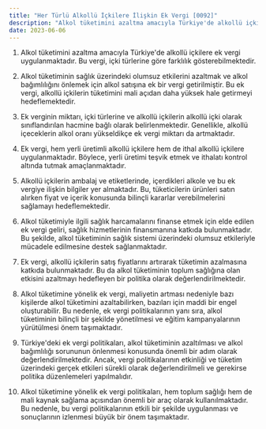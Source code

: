 ```yaml
---
title: "Her Türlü Alkollü İçkilere İlişkin Ek Vergi [0092]"
description: "Alkol tüketimini azaltma amacıyla Türkiye'de alkollü içkilere ek vergi uygulanmaktadır."
date: 2023-06-06
---
```


1. Alkol tüketimini azaltma amacıyla Türkiye'de alkollü içkilere ek vergi uygulanmaktadır. Bu vergi, içki türlerine göre
   farklılık gösterebilmektedir.

2. Alkol tüketiminin sağlık üzerindeki olumsuz etkilerini azaltmak ve alkol bağımlılığını önlemek için alkol satışına ek
   bir vergi getirilmiştir. Bu ek vergi, alkollü içkilerin tüketimini mali açıdan daha yüksek hale getirmeyi
   hedeflemektedir.

3. Ek verginin miktarı, içki türlerine ve alkollü içkilerin alkollü içki olarak sınıflandırılan hacmine bağlı olarak
   belirlenmektedir. Genellikle, alkollü içeceklerin alkol oranı yükseldikçe ek vergi miktarı da artmaktadır.

4. Ek vergi, hem yerli üretimli alkollü içkilere hem de ithal alkollü içkilere uygulanmaktadır. Böylece, yerli üretimi
   teşvik etmek ve ithalatı kontrol altında tutmak amaçlanmaktadır.

5. Alkollü içkilerin ambalaj ve etiketlerinde, içerdikleri alkole ve bu ek vergiye ilişkin bilgiler yer almaktadır. Bu,
   tüketicilerin ürünleri satın alırken fiyat ve içerik konusunda bilinçli kararlar verebilmelerini sağlamayı
   hedeflemektedir.

6. Alkol tüketimiyle ilgili sağlık harcamalarını finanse etmek için elde edilen ek vergi geliri, sağlık hizmetlerinin
   finansmanına katkıda bulunmaktadır. Bu şekilde, alkol tüketiminin sağlık sistemi üzerindeki olumsuz etkileriyle
   mücadele edilmesine destek sağlanmaktadır.

7. Ek vergi, alkollü içkilerin satış fiyatlarını artırarak tüketimin azalmasına katkıda bulunmaktadır. Bu da alkol
   tüketiminin toplum sağlığına olan etkisini azaltmayı hedefleyen bir politika olarak değerlendirilmektedir.

8. Alkol tüketimine yönelik ek vergi, maliyetin artması nedeniyle bazı kişilerde alkol tüketimini azaltabilirken,
   bazıları için maddi bir engel oluşturabilir. Bu nedenle, ek vergi politikalarının yanı sıra, alkol tüketiminin
   bilinçli bir şekilde yönetilmesi ve eğitim kampanyalarının yürütülmesi önem taşımaktadır.

9. Türkiye'deki ek vergi politikaları, alkol tüketiminin azaltılması ve alkol bağımlılığı sorununun önlenmesi konusunda
   önemli bir adım olarak değerlendirilmektedir. Ancak, vergi politikalarının etkinliği ve tüketim üzerindeki gerçek
   etkileri sürekli olarak değerlendirilmeli ve gerekirse politika düzenlemeleri yapılmalıdır.

10. Alkol tüketimine yönelik ek vergi politikaları, hem toplum sağlığı hem de mali kaynak sağlama açısından önemli bir
    araç olarak kullanılmaktadır. Bu nedenle, bu vergi politikalarının etkili bir şekilde uygulanması ve sonuçlarının
    izlenmesi büyük bir önem taşımaktadır.
